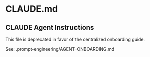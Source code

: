 # CLAUDE.md

## CLAUDE Agent Instructions

This file is deprecated in favor of the centralized onboarding guide.

See: .prompt-engineering/AGENT-ONBOARDING.md